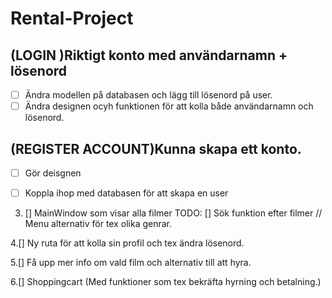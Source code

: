 # Rental-Project 



## (LOGIN )Riktigt konto med användarnamn + lösenord 
- [ ] Ändra modellen på databasen och lägg till lösenord på user.
- [ ] Ändra designen ocyh funktionen för att kolla både användarnamn och lösenord. 

## (REGISTER ACCOUNT)Kunna skapa ett konto. 
- [ ] Gör deisgnen
- [ ] Koppla ihop med databasen för att skapa en user


3. [] MainWindow som visar alla filmer
TODO: 
      [] Sök funktion efter filmer // Menu alternativ för tex olika genrar. 

4.[] Ny ruta för att kolla sin profil och tex ändra lösenord. 

5.[] Få upp mer info om vald film och alternativ till att hyra. 

6.[] Shoppingcart (Med funktioner som tex bekräfta hyrning och betalning.)

